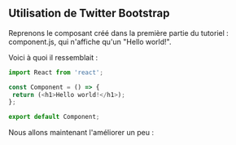 ## Utilisation de Twitter Bootstrap

Reprenons le composant créé dans la première partie du tutoriel : component.js, qui n'affiche qu'un "Hello world!".

Voici à quoi il ressemblait :

```js
import React from 'react';

const Component = () => {
 return (<h1>Hello world!</h1>);
};

export default Component;
```

Nous allons maintenant l'améliorer un peu : 

